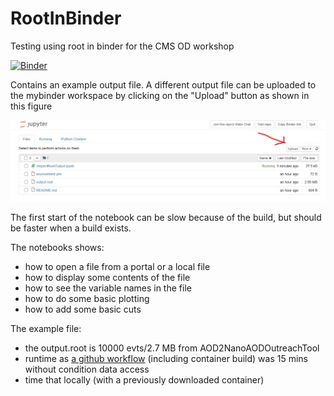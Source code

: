 # RootInBinder
Testing using root in binder for the CMS OD workshop

[![Binder](https://mybinder.org/badge_logo.svg)](https://mybinder.org/v2/gh/katilp/RootInBinder/master)

Contains an example output file.
A different output file can be uploaded to the mybinder workspace by clicking on the "Upload" button as shown in this figure

![File view](images/binder-add-file.png?raw=true "Adding files")

The first start of the notebook can be slow because of the build, but should be faster when a build exists.

The notebooks shows:
- how to open a file from a portal or a local file
- how to display some contents of the file
- how to see the variable names in the file
- how to do some basic plotting
- how to add some basic cuts

The example file:
   - the output.root is 10000 evts/2.7 MB from AOD2NanoAODOutreachTool
   - runtime as [a github workflow](https://github.com/katilp/AOD2NanoAODOutreachTool/actions/runs/139672160) (including container build) was 15 mins without condition data access
   - time that locally (with a previously downloaded container)
